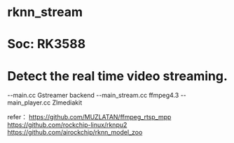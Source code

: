 # rknn_stream

# Soc: RK3588
# Detect the real time video streaming.

--main.cc Gstreamer backend
--main_stream.cc ffmpeg4.3
--main_player.cc Zlmediakit



refer：
https://github.com/MUZLATAN/ffmpeg_rtsp_mpp
https://github.com/rockchip-linux/rknpu2
https://github.com/airockchip/rknn_model_zoo
